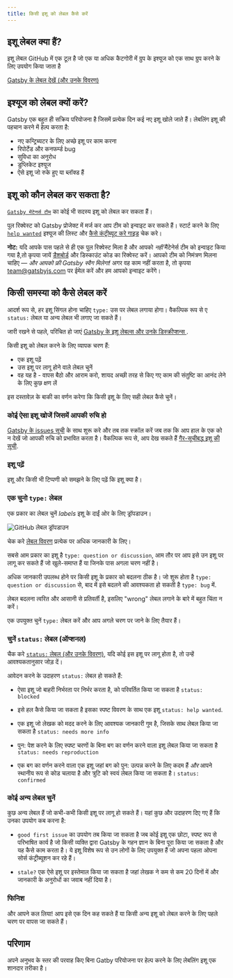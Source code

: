 ```yaml
---
title: किसी इशू को लेबल कैसे करें
---
```


## इशू लेबल क्या हैं?

इशू लेबल GitHub में एक टूल है जो एक या अधिक कैटगोरी में ग्रुप के इश्यूज को एक साथ ग्रुप करने के लिए उपयोग किया जाता है

[Gatsby के लेबल देखें (और उनके विवरण)](https://github.com/gatsbyjs/gatsby/issues/labels)

## इश्यूज को लेबल क्यों करें?

Gatsby एक बहुत ही सक्रिय परियोजना है जिसमें प्रत्येक दिन कई नए इशू खोले जाते हैं। लेबलिंग इशू की पहचान करने में हेल्प करता है:

- नए कन्ट्रिब्यटर के लिए अच्छे इशू पर काम करना
- रिपोर्टेड और कनफर्म्ड bug
- सुविधा का अनुरोध
- डुप्लिकेट इश्यूज
- ऐसे इशू जो रुके हुए या ब्लॉक्ड हैं

## इशू को कौन लेबल कर सकता है?

[`Gatsby मेंटेनर्स टीम`](https://github.com/orgs/gatsbyjs/teams/maintainers) का कोई भी सदस्य इशू को लेबल कर सकता हैं।

पुल रिक्वेस्ट को Gatsby प्रोजेक्ट में मर्ज कर आप टीम को इन्वाइट कर सकते हैं। स्टार्ट करने के लिए [`help wanted`](https://github.com/gatsbyjs/gatsby/labels/%F0%9F%93%8D%20status%3A%20help%20wanted)  इश्यूज की लिस्ट और [कैसे कंट्रीब्यूट करे
गाइड](/contributing/how-to-contribute/) चेक करे।

**नोट:** यदि आपके पास पहले से ही एक पुल रिक्वेस्ट मिला है और आपको _नहीं_ मैंटेनेर्स टीम को इन्वाइट किया गया है,तो कृपया जायें [डैशबोर्ड](https://store.gatsbyjs.org/) और डिस्काउंट कोड का रिक्वेस्ट करें। आपको टीम को निमंत्रण मिलना चाहिए — _और आपको फ्री Gatsby स्वैग मिलेगा!_ अगर वह काम नहीं करता है, तो कृपया team@gatsbyjs.com पर ईमेल करें और हम आपको इन्वाइट करेंगे।

## किसी समस्या को कैसे लेबल करें

आदर्श रूप से, हर इशू सिंगल होना चाहिए `type:` उस पर लेबल लगाया होगा। वैकल्पिक रूप से ए `status:` लेबल या अन्य लेबल भी लगाए जा सकते हैं।

जारी रखने से पहले, परिचित हो जाएं [Gatsby के इशू लेबल्स और उनके डिस्क्रीप्शन्स ](https://github.com/gatsbyjs/gatsby/issues/labels).

किसी इशू को लेबल करने के लिए व्यापक चरण हैं:

- एक इशू पढ़ें
- उस इशू पर लागू होने वाले लेबल चुनें
- वह यह है - वापस बैठो और आराम करो, शायद अच्छी तरह से किए गए काम की संतुष्टि का आनंद लेने के लिए कुछ क्षण लें

इस दस्तावेज़ के बाकी का वर्णन करेगा कि किसी इशू के लिए सही लेबल कैसे चुनें।

### कोई ऐसा इशू खोजें जिसमें आपकी रुचि हो
[Gatsby के issues सूची](https://github.com/gatsbyjs/gatsby/issues) के साथ शुरू करे और तब तक स्क्रॉल करें जब तक कि आप हाल के एक को न देखें जो आपकी रुचि को प्रभावित करता है। वैकल्पिक रूप से, आप देख सकते हैं [गैर-सूचीबद्ध इशू की सूची](https://github.com/gatsbyjs/gatsby/issues?q=is%3Aopen+is%3Aissue+no%3Alabel).

### इशू पढ़ें

इशू और किसी भी टिप्पणी को समझने के लिए पढ़ें कि इशू क्या है।

### एक चुनो `type:` लेबल

एक प्रकार का लेबल चुनें _labels_ इशू के दाईं ओर के लिए ड्रॉपडाउन।

![GitHub लेबल ड्रॉपडाउन](./images/github-label-list.png)

चेक करे [लेबल विवरण](https://github.com/gatsbyjs/gatsby/issues/labels) प्रत्येक पर अधिक जानकारी के लिए।

सबसे आम प्रकार का इशू है `type: question or discussion`, आम तौर पर आप इसे उन इशू पर लागू कर सकते हैं जो खुले-समाप्त हैं या जिनके पास अगला चरण नहीं है।

अधिक जानकारी उपलब्ध होने पर किसी इशू के प्रकार को बदलना ठीक है। जो शुरू होता है `type: question or discussion` से, बाद में इसे बदलने की आवश्यकता हो सकती है `type: bug` में.

लेबल बदलना त्वरित और आसानी से प्रतिवर्ती है, इसलिए "wrong" लेबल लगाने के बारे में बहुत चिंता न करें।

एक उपयुक्त चुनें `type:` लेबल करें और आप अगले चरण पर जाने के लिए तैयार हैं।

### चुनें `status:` लेबल (ऑप्शनल)

चैक करे [`status:` लेबल (और उनके विवरण)](https://github.com/gatsbyjs/gatsby/issues/labels), यदि कोई इस इशू पर लागू होता है, तो उन्हें आवश्यकतानुसार जोड़ दें।

आवेदन करने के उदाहरण `status:` लेबल हो सकते हैं:

- ऐसा इशू जो बाहरी निर्भरता पर निर्भर करता है, को परिवर्तित किया जा सकता है `status: blocked`

- इसे हल कैसे किया जा सकता है इसका स्पष्ट विवरण के साथ एक इशू `status: help wanted`.

- एक इशू जो लेखक को मदद करने के लिए आवश्यक जानकारी गुम है, जिसके साथ लेबल किया जा सकता है `status: needs more info`

- पुन: पेश करने के लिए स्पष्ट चरणों के बिना बग का वर्णन करने वाला इशू लेबल किया जा सकता है `status: needs reproduction`

- एक बग का वर्णन करने वाला एक इशू जहां बग को पुन: उत्पन्न करने के लिए कदम हैं _और_ आपने स्थानीय रूप से कोड चलाया है और त्रुटि को स्वयं लेबल किया जा सकता है। `status: confirmed`

### कोई अन्य लेबल चुनें

कुछ अन्य लेबल हैं जो कभी-कभी किसी इशू पर लागू हो सकते हैं। यहां कुछ और उदाहरण दिए गए हैं कि उनका उपयोग कब करना है:

- `good first issue` का उपयोग तब किया जा सकता है जब कोई इशू एक छोटा, स्पष्ट रूप से परिभाषित कार्य है जो किसी व्यक्ति द्वारा Gatsby के गहन ज्ञान के बिना पूरा किया जा सकता है और यह कैसे काम करता है। ये इशू विशेष रूप से उन लोगों के लिए उपयुक्त हैं जो अपना पहला ओपना सोर्स कंट्रीब्यूशन कर रहे हैं।

- `stale?` एक ऐसे इशू पर इस्तेमाल किया जा सकता है जहां लेखक ने कम से कम 20 दिनों में और जानकारी के अनुरोधों का जवाब नहीं दिया है।

### फिनिश

और आपने कल लिया! आप इसे एक दिन कह सकते हैं या किसी अन्य इशू को लेबल करने के लिए पहले चरण पर वापस जा सकते हैं।

## परिणाम

अपने अनुभव के स्तर की परवाह किए बिना Gatby परियोजना पर हेल्प करने के लिए लेबलिंग इशू एक शानदार तरीका है।
